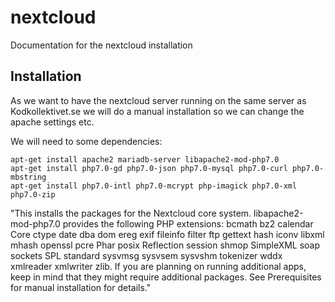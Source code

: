 # nextcloud

Documentation for the nextcloud installation

## Installation
As we want to have the nextcloud server running on the same server as Kodkollektivet.se we will do a manual installation so we can change the apache settings etc.

We will need to some dependencies: 
``` 
apt-get install apache2 mariadb-server libapache2-mod-php7.0
apt-get install php7.0-gd php7.0-json php7.0-mysql php7.0-curl php7.0-mbstring
apt-get install php7.0-intl php7.0-mcrypt php-imagick php7.0-xml php7.0-zip
``` 
"This installs the packages for the Nextcloud core system. libapache2-mod-php7.0 provides the following PHP extensions: bcmath bz2 calendar Core ctype date dba dom ereg exif fileinfo filter ftp gettext hash iconv libxml mhash openssl pcre Phar posix Reflection session shmop SimpleXML soap sockets SPL standard sysvmsg sysvsem sysvshm tokenizer wddx xmlreader xmlwriter zlib. If you are planning on running additional apps, keep in mind that they might require additional packages. See Prerequisites for manual installation for details."




